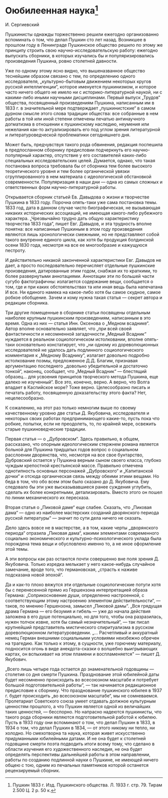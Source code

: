 # Оюбилеенная наука[^1]

И. Сергиевский

Пушкинисты однажды торжественно решили ежегодно организованно вспоминать о том, что делал Пушкин сто лет назад. Возникшее в прошлом году в Ленинграде Пушкинское общество решило по этому же принципу строить свою научно-исследовательскую работу: ежегодно выпускать сборники, в которых изучались бы и популяризировались произведения Пушкина, ровно столетней давности.

Уже по одному этому ясно видно, что вышеназванное общество теснейшим образом связано с тем, по определению одного исследователя, „культурно-бытовым движением некоторых кругов русской интеллигенции“, которое именуется пушкинизмом, и которое часто ничего общего не имело ни с историко-литературной наукой, ни с какими-либо иными научными дисциплинами. Первый выпуск „Трудов“ общества, посвященный произведениям Пушкина, написанным им в 1833 г. в значительной мере подтверждает „пушкинистские“ в самом дурном смысле этого слова традиции общества: все собранные в нем работы в той или иной степени отмечены печатью антинаучного догматизма в отношении к пушкинскому наследию, неумения или нежелания как-то актуализировать его под углом зрения литературной и литературоведческой проблематики сегодняшнего дня.

Может быть, предчувствуя такого рода обвинения, редакция поспешила в предпосланном сборнику предисловии подчеркнуть его научно-популярный характер, отсутствие у его составителей каких-либо специальных исследовательских целей. Думается, однако, что такая постановка вопроса требовала бы от сборника тем более высокого теоретического уровня и тем более органической увязки сгруппированного в нем материала с идеологической обстановкой современности. Популяризация в наши дни — одна из самых сложных и ответственных форм научно-литературной работы.

Открывается сборник статьей Ев. Давыдова о жизни и творчестве Пушкина в 1833 году. Порочна опять-таки уже сама постановка темы. 1833 год, дата в данном случае чисто биографическая, не вызывающая никаких исторических ассоциаций, не имеющая какого-либо рубежного характера. „Чрезвычайно трудно дать общую характеристику творчества 1833 года“, пишет Евг. Давыдов, и эта трудность вполне понятна: все написанные Пушкиным в этом году произведения являются лишь хронологически смежными, но не представляют собой такого внутренне единого цикла, как хотя бы продукция болдинской осени 1830 года, несмотря на все ее многообразие и кажущуюся пестроту.

И действительно никакой законченной характеристики Евг. Давыдов не дает, а просто последовательно перечисляет отдельные пушкинские произведения, датированные этим годом, снабжая их то краткими, то более развернутыми аннотациями. Аннотации эти по большей части сугубо фактографичны: излагается содержание вещи, сообщается о том, где и при каких обстоятельствах та или иная вещь была напечатана И все. Ни единого намека на какое-либо хотя бы самое скудное, самое робкое обобщение. Зачем и кому нужна такая статья — секрет автора и редакции сборника.

Три другие помещенные в сборнике статьи посвящены отдельным наиболее крупным пушкинским произведениям, написанным в это время. Одна из них — статья Инн. Оксенова о „Медном всаднике“. Автор вполне основательно заявляет, что „при всей своей фантастичности и несомненной загадочности „Медный Всадник“ нуждается в реальном социологическом истолковании, вполне опять-таки основательно констатирует, что „ни одному из дореволюционных исследователей не удалось дать подлинного социологического комментария к „Медному Всаднику“, излагает довольно подробно истолкование поэмы, предложенное Д.Д. Благим, признавая аргументацию последнего „довольно убедительной и достаточно тонкой“, наконец, сообщает, что „Медный Всадник“ — блестящий образец… для усвоения принципов творческого метода Пушкина, еще далеко не изученный“. Все это, конечно, верно. А верно, что Волга впадает в Каспийское море? Тоже верно. Целесообразно писать и печатать работу, посвященную доказательству этого факта? Нет, нецелесообразно.

К сожалению, на этот раз только немногим выше по своему качественному уровню две статьи Д. Якубовича, исследователя и некоторых своих работах предпринимающего какие-то, пусть пока что робкие, попытки, если не преодолеть, то, по крайней мере, освежить старые пушкиноведческие традиции.

Первая статья — о „Дубровском“. Здесь правильно, в общем, рассказано, что опорным идеологическим стержнем романа является больной для Пушкина тридцатых годов вопрос о социальном расслоении дворянства, что, несмотря на все свое бунтарство, Дубровский остается у Пушкина верным сыном своего класса, глубоко чуждым крепостной крестьянской массе. Правильно отмечена однотипность основных персонажей „Дубровского“ и „Капитанской дочки“ и отсюда органическая связь между обеими этими вещами. Но беда в том, что обо всем этом было сказано до Д. Якубовича. Ему следовало бы эти уже высказывавшиеся ранее суждения углубить, сделать их более конкретными, детализировать. Вместо этого он пошел по линии механического их пересказа.

Вторая статья о „Пиковой даме“ еще слабее. Сказать, что „Пиковая дама“ — одно из наиболее мастерских созданий дворянского периода русской литературы“ — значит по сути дела ничего не сказать.

Дело здесь вовсе не в мастерстве, а в том, какие черты „дворянского периода“ отразила „Пиковая дама“, какими элементами современного социально экономического и культурно-психологического уклада была порождена тема вещи и обусловлено именно то, а не иное оформление этой темы.

А эти вопросы как раз остаются почти совершенно вне поля зрения Д. Якубовича. Только изредка мелькает у него какое-нибудь случайное замечание, вроде того, что германовская, „страсть к наживе подсказана новой эпохой“.

Да и как-то плохо вяжутся эти отдельные социологические потуги хотя бы с перенесенной прямо из Гершензона интерпретацией образа Германа: „Соприкосновение души, определенно настроенной, с соответствующим этому настроению элементом действительности“, — таков, по мнению Гершензона, замысел „Пиковой дамы“. „Вся грядущая драма Германа — его безумия и гибель — уже до начала действия заложена в его душе потенциально, но для того, чтобы она разразилась, нужен толчок извне, хотя бы самый незначительный“, — так писал крупнейший представитель мистического спиритуализма в русском дореволюционном литературоведении. „... Расчетливый и аккуратный немец Герман внешними социальными условиями неизбежно обречен на трагедию. Как только к этому, в сущности, уже горючему материалу, подносится огонь в виде анекдота-сказки о волшебно выигрывающих картах, он вспыхивает на этом пламени и воспламеняется" — пишет Д. Якубович.

„Всего лишь четыре года остается до знаменательной годовщины — столетия со дня смерти Пушкина. Празднование этой юбилейной даты будет несомненно происходить во всесоюзном масштабе и потребует большой подготовительной работы“, — так начинается редакционное предисловие к сборнику. Что празднование пушкинского юбилея в 1937 г. будет происходить „во всесоюзном масштабе“, мы не сомневаемся. Пролетариат Советского союза умеет отдавать должное культурным ценностям прошлого, а что Пушкин является одной из величайших таких ценностей, — бесспорно. Но напрасно надеются пушкинисты, что такого рода сборники являются подготовительной работой к юбилею. Пусть в 1933 году они вспоминают о том, что делал Пушкин в 1833, в 1934 о том, что делал Пушкин в 1834, — от этого никому ни тепло, ни холодно. Но смехотворна та наука, которая живет искусственно придуманными юбилейными датами. И не она будет к столетней годовщине смерти поэта подводить итоги всему тому, что сделано в области изучения его художественного наследия, не она будет определять перспективы дальнейшей работы в этом направлении, работы по созданию подлинной науки о Пушкине, не имеющей ничего общею с тою, одним из печальных памятников которой останется рецензируемый сборник.

[^1]: Пушкин 1833 г. Изд. Пушкинского общества. Л. 1933 г. стр. 79. Тирам 2.500 Ц. 2 р. 50 к.